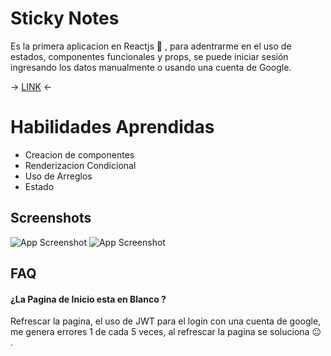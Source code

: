 
# Sticky Notes

Es la primera aplicacion en Reactjs :tada: , para adentrarme en el uso de estados, componentes funcionales y props, se puede iniciar sesión ingresando los datos manualmente o usando una cuenta de Google.

-> [LINK](https://todolist-ebon-seven.vercel.app/) <-

# Habilidades Aprendidas

- Creacion de componentes
-  Renderizacion Condicional
-  Uso de Arreglos
-  Estado
 

## Screenshots

![App Screenshot](https://i.postimg.cc/13zptrcp/screenshoot1.png)
![App Screenshot](https://i.postimg.cc/bqLghsHx/screenshoot3.png)
                     



## FAQ

#### ¿La Pagina de Inicio esta en Blanco ?

Refrescar la pagina, el uso de JWT para el login con una cuenta de google, me genera errores 1 de cada 5 veces, al refrescar la pagina se soluciona :neutral_face: .


